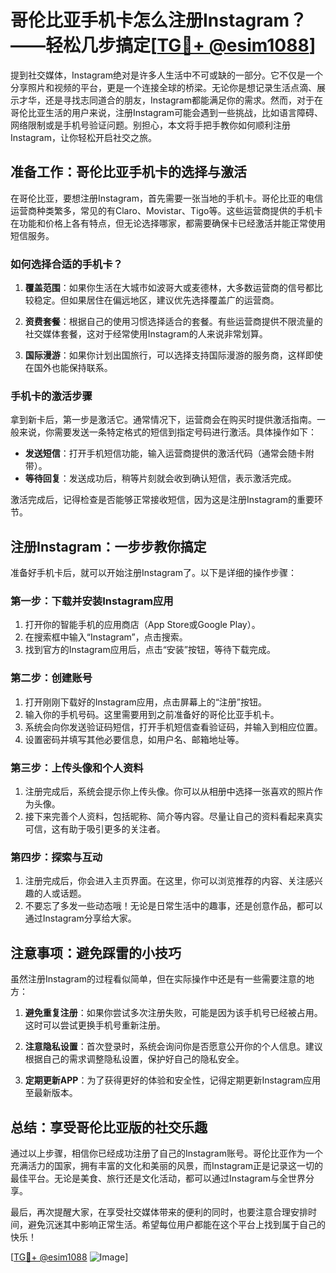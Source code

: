 # 哥伦比亚手机卡怎么注册Instagram？——轻松几步搞定[[TG💪+ @esim1088](https://t.me/s/esim1088)]

提到社交媒体，Instagram绝对是许多人生活中不可或缺的一部分。它不仅是一个分享照片和视频的平台，更是一个连接全球的桥梁。无论你是想记录生活点滴、展示才华，还是寻找志同道合的朋友，Instagram都能满足你的需求。然而，对于在哥伦比亚生活的用户来说，注册Instagram可能会遇到一些挑战，比如语言障碍、网络限制或是手机号验证问题。别担心，本文将手把手教你如何顺利注册Instagram，让你轻松开启社交之旅。

## 准备工作：哥伦比亚手机卡的选择与激活

在哥伦比亚，要想注册Instagram，首先需要一张当地的手机卡。哥伦比亚的电信运营商种类繁多，常见的有Claro、Movistar、Tigo等。这些运营商提供的手机卡在功能和价格上各有特点，但无论选择哪家，都需要确保卡已经激活并能正常使用短信服务。

### 如何选择合适的手机卡？

1. **覆盖范围**：如果你生活在大城市如波哥大或麦德林，大多数运营商的信号都比较稳定。但如果居住在偏远地区，建议优先选择覆盖广的运营商。
   
2. **资费套餐**：根据自己的使用习惯选择适合的套餐。有些运营商提供不限流量的社交媒体套餐，这对于经常使用Instagram的人来说非常划算。

3. **国际漫游**：如果你计划出国旅行，可以选择支持国际漫游的服务商，这样即使在国外也能保持联系。

### 手机卡的激活步骤

拿到新卡后，第一步是激活它。通常情况下，运营商会在购买时提供激活指南。一般来说，你需要发送一条特定格式的短信到指定号码进行激活。具体操作如下：

- **发送短信**：打开手机短信功能，输入运营商提供的激活代码（通常会随卡附带）。
- **等待回复**：发送成功后，稍等片刻就会收到确认短信，表示激活完成。

激活完成后，记得检查是否能够正常接收短信，因为这是注册Instagram的重要环节。

## 注册Instagram：一步步教你搞定

准备好手机卡后，就可以开始注册Instagram了。以下是详细的操作步骤：

### 第一步：下载并安装Instagram应用

1. 打开你的智能手机的应用商店（App Store或Google Play）。
2. 在搜索框中输入“Instagram”，点击搜索。
3. 找到官方的Instagram应用后，点击“安装”按钮，等待下载完成。

### 第二步：创建账号

1. 打开刚刚下载好的Instagram应用，点击屏幕上的“注册”按钮。
2. 输入你的手机号码。这里需要用到之前准备好的哥伦比亚手机卡。
3. 系统会向你发送验证码短信，打开手机短信查看验证码，并输入到相应位置。
4. 设置密码并填写其他必要信息，如用户名、邮箱地址等。

### 第三步：上传头像和个人资料

1. 注册完成后，系统会提示你上传头像。你可以从相册中选择一张喜欢的照片作为头像。
2. 接下来完善个人资料，包括昵称、简介等内容。尽量让自己的资料看起来真实可信，这有助于吸引更多的关注者。

### 第四步：探索与互动

1. 注册完成后，你会进入主页界面。在这里，你可以浏览推荐的内容、关注感兴趣的人或话题。
2. 不要忘了多发一些动态哦！无论是日常生活中的趣事，还是创意作品，都可以通过Instagram分享给大家。

## 注意事项：避免踩雷的小技巧

虽然注册Instagram的过程看似简单，但在实际操作中还是有一些需要注意的地方：

1. **避免重复注册**：如果你尝试多次注册失败，可能是因为该手机号已经被占用。这时可以尝试更换手机号重新注册。

2. **注意隐私设置**：首次登录时，系统会询问你是否愿意公开你的个人信息。建议根据自己的需求调整隐私设置，保护好自己的隐私安全。

3. **定期更新APP**：为了获得更好的体验和安全性，记得定期更新Instagram应用至最新版本。

## 总结：享受哥伦比亚版的社交乐趣

通过以上步骤，相信你已经成功注册了自己的Instagram账号。哥伦比亚作为一个充满活力的国家，拥有丰富的文化和美丽的风景，而Instagram正是记录这一切的最佳平台。无论是美食、旅行还是文化活动，都可以通过Instagram与全世界分享。

最后，再次提醒大家，在享受社交媒体带来的便利的同时，也要注意合理安排时间，避免沉迷其中影响正常生活。希望每位用户都能在这个平台上找到属于自己的快乐！

[[TG💪+ @esim1088](https://t.me/s/esim1088) ![Image](https://i.postimg.cc/4NQfJmqS/Snipaste-2025-05-13-00-14-12.png)]